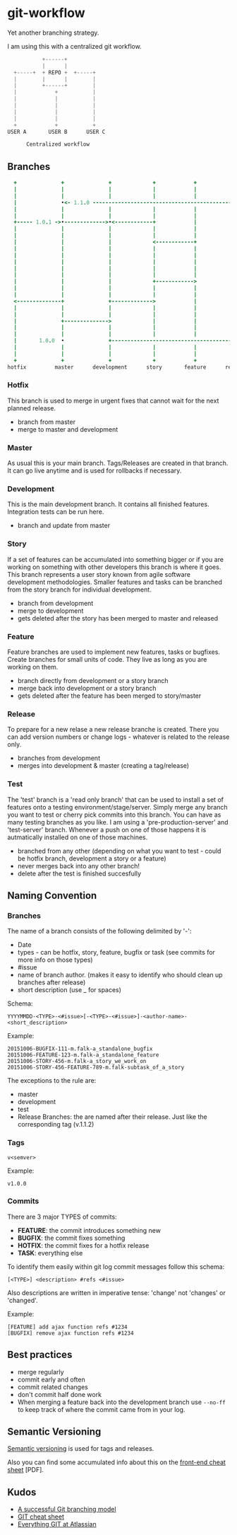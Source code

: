 # git-workflow

Yet another branching strategy.

I am using this with a centralized git workflow.

```javascript
           +------+
           |      |
  +-----+  + REPO +  +-----+
  |        |      |        |
  |        +------+        |
  |            +           |
  |            |           |
  |            |           |
  |            |           |
  |            |           |
  +            +           +
USER A       USER B      USER C

      Centralized workflow
```

## Branches

```ruby
  +              +              +             +            +            +            +
  |              |              |             |            |            |            |
  |              |              |             |            |            |            |
  |              •<- 1.1.0 ---------------------------------------------+            |
  |              |              |             |            |            |            |
  |              |              |             |            |            |            |
  +----- 1.0.1 ->•------------->•<------------+            |            |            |
  |              |              |             |            |            |            |
  |              |              |             |            |            |            |
  |              |              |             <------------+            |            |
  |              |              |             |            |            |            |
  |              |              |             |            |            |            |
  |              |              |             |            |            |         --->
  |              |              |             |            |            |            |
  |              |              |             |            |            |            |
  |              |              |             +------------>            |            |
  |              |              |             |            |            |            |
  |              |              |             |            |            |            |
  <--------------+              +------------->            |            |            |
  |              |              |             |            |            |            |
  |              |              |             |            |            |            |
  |              +-------------->             |            |            |            |
  |              |              |             |            |            |            |
  |              |              |             |            |            |            |
  |       1.0.0  •              +--------------------------------------->            |
  |              |              |             |            |            |            |
  |              |              |             |            |            |            |
  +              +              +             +            +            +            +
hotfix         master      development      story       feature      release        test

```
### Hotfix

This branch is used to merge in urgent fixes that cannot wait for the next planned release.

* branch from master
* merge to master and development

### Master

As usual this is your main branch. Tags/Releases are created in that branch. It can go live anytime and is used for rollbacks if necessary.

### Development

This is the main development branch. It contains all finished features. Integration tests can be run here.

* branch and update from master

### Story

If a set of features can be accumulated into something bigger or if you are working on something with other developers this branch is where it goes. This branch represents a user story known from agile software development methodologies. Smaller features and tasks can be branched from the story branch for individual development.

* branch from development
* merge to development
* gets deleted after the story has been merged to master and released

### Feature

Feature branches are used to implement new features, tasks or bugfixes. Create branches for small units of code. They live as long as you are working on them.

* branch directly from development or a story branch
* merge back into development or a story branch
* gets deleted after the feature has been merged to story/master

### Release

To prepare for a new relase a new release branche is created. There you can add version numbers or change logs - whatever is related to the release only.

* branches from development
* merges into development & master (creating a tag/release)

### Test

The 'test' branch is a 'read only branch' that can be used to install a set of features onto a testing environment/stage/server. Simply merge any branch you want to test or cherry pick commits into this branch. You can have as many testing branches as you like. I am using  a 'pre-production-server' and 'test-server' branch. Whenever a push on one of those happens it is autmatically installed on one of those machines.

* branched from any other (depending on what you want to test - could be hotfix branch, development a story or a feature)
* never merges back into any other branch!
* delete after the test is finished succesfully

## Naming Convention

### Branches

The name of a branch consists of the following delimited by '-':

* Date
* types - can be hotfix, story, feature, bugfix or task (see commits for more info on those types)
* #issue
* name of branch author. (makes it easy to identify who should clean up branches after release)
* short description (use _ for spaces)

Schema:
```
YYYYMMDD-<TYPE>-<#issue>[-<TYPE>-<#issue>]-<author-name>-<short_description>
```

Example:
```
20151006-BUGFIX-111-m.falk-a_standalone_bugfix
20151006-FEATURE-123-m.falk-a_standalone_feature
20151006-STORY-456-m.falk-a_story_we_work_on
20151006-STORY-456-FEATURE-789-m.falk-subtask_of_a_story
```

The exceptions to the rule are:

* master
* development
* test
* Release Branches: the are named after their release. Just like the corresponding tag (v.1.1.2)

### Tags

```
v<semver>
```

Example:

```
v1.0.0
```

### Commits

There are 3 major TYPES of commits:

* **FEATURE**: the commit introduces something new
* **BUGFIX**: the commit fixes something
* **HOTFIX**: the commit fixes for a hotfix release
* **TASK**: everything else

To identify them easily within git log commit messages follow this schema:

```
[<TYPE>] <description> #refs <#issue>
```

Also descriptions are written in imperative tense: 'change' not 'changes' or 'changed'.

Example:

```
[FEATURE] add ajax function refs #1234
[BUGFIX] remove ajax function refs #1234
```

## Best practices

* merge regularly
* commit early and often
* commit related changes
* don't commit half done work
* When merging a feature back into the development branch use ```--no-ff``` to keep track of where the commit came from in your log.

## Semantic Versioning

[Semantic versioning](http://semver.org/) is used for tags and releases.

Also you can find some accumulated info about this on the [front-end cheat sheet](https://github.com/markusfalk/front-end-cheatsheet/blob/master/pdf/front-end-cheat-sheet.pdf?raw=true) [PDF].

## Kudos

* [A successful Git branching model](http://nvie.com/posts/a-successful-git-branching-model/)
* [GIT cheat sheet](http://pixelbrackets.github.io/git_cheat_sheet/git_cheat_sheet.pdf)
* [Everything GIT at Atlassian](https://www.atlassian.com/git/)
